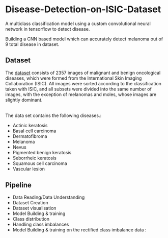 # Disease-Detection-on-ISIC-Dataset
A multiclass classification model using a custom convolutional neural network in tensorflow to detect disease.

Building a CNN based model which can accurately detect melanoma out of 9 total disease in dataset. 

## Dataset

The [dataset](https://drive.google.com/file/d/1xLfSQUGDl8ezNNbUkpuHOYvSpTyxVhCs/view?usp=sharing) consists of 2357 images of malignant and benign oncological diseases, which were formed from the International Skin Imaging Collaboration (ISIC). All images were sorted according to the classification taken with ISIC, and all subsets were divided into the same number of images, with the exception of melanomas and moles, whose images are slightly dominant.
######
The data set contains the following diseases.:

 - Actinic keratosis
 - Basal cell carcinoma
 - Dermatofibroma
 - Melanoma
 - Nevus
 - Pigmented benign keratosis
 - Seborrheic keratosis
 - Squamous cell carcinoma
 - Vascular lesion
 
## Pipeline

 - Data Reading/Data Understanding
 - Dataset Creation
 - Dataset visualisation
 - Model Building & training
 - Class distribution
 - Handling class imbalances
 - Model Building & training on the rectified class imbalance data :


 
